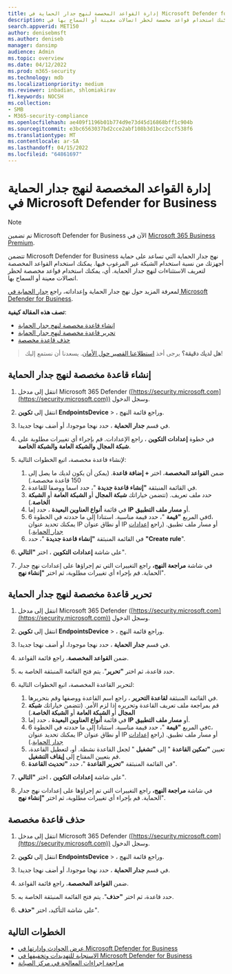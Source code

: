 ```yaml
---
title: إدارة القواعد المخصصة لنهج جدار الحماية في Microsoft Defender for Business
description: توفر القواعد المخصصة استثناءات لنهج جدار الحماية. يمكنك استخدام قواعد مخصصة لحظر اتصالات معينة أو السماح بها في Microsoft Defender for Business
search.appverid: MET150
author: denisebmsft
ms.author: deniseb
manager: dansimp
audience: Admin
ms.topic: overview
ms.date: 04/12/2022
ms.prod: m365-security
ms.technology: mdb
ms.localizationpriority: medium
ms.reviewer: inbadian, shlomiakirav
f1.keywords: NOCSH
ms.collection:
- SMB
- M365-security-compliance
ms.openlocfilehash: ae409f1196b01b774d9e73d45d16868bff1c904b
ms.sourcegitcommit: e3bc6563037bd2cce2abf108b3d1bcc2ccf538f6
ms.translationtype: MT
ms.contentlocale: ar-SA
ms.lasthandoff: 04/15/2022
ms.locfileid: "64861697"
---
```

# <a name="manage-your-custom-rules-for-firewall-policies-in-microsoft-defender-for-business"></a>إدارة القواعد المخصصة لنهج جدار الحماية في Microsoft Defender for Business

> [!NOTE]
> تم تضمين Microsoft Defender for Business الآن في [Microsoft 365 Business Premium](../../business-premium/index.md). 


تتضمن Microsoft Defender for Business نهج جدار الحماية التي تساعد على حماية أجهزتك من نسبة استخدام الشبكة غير المرغوب فيها. يمكنك استخدام القواعد المخصصة لتعريف الاستثناءات لنهج جدار الحماية. أي، يمكنك استخدام قواعد مخصصة لحظر اتصالات معينة أو السماح بها.

لمعرفة المزيد حول نهج جدار الحماية وإعداداته، راجع [جدار الحماية في Microsoft Defender for Business](mdb-firewall.md).

**تصف هذه المقالة كيفية**:

- [إنشاء قاعدة مخصصة لنهج جدار الحماية](#create-a-custom-rule-for-a-firewall-policy)
- [تحرير قاعدة مخصصة لنهج جدار الحماية](#edit-a-custom-rule-for-a-firewall-policy)
- [حذف قاعدة مخصصة](#delete-a-custom-rule)

>
> **هل لديك دقيقة؟**
> يرجى أخذ <a href="https://microsoft.qualtrics.com/jfe/form/SV_0JPjTPHGEWTQr4y" target="_blank">استطلاعنا القصير حول الأمان</a>. يسعدنا أن نستمع إليك!
>

## <a name="create-a-custom-rule-for-a-firewall-policy"></a>إنشاء قاعدة مخصصة لنهج جدار الحماية

1. انتقل إلى مدخل Microsoft 365 Defender ([https://security.microsoft.com](https://security.microsoft.com)) وسجل الدخول.

2. انتقل إلى **تكوين EndpointsDevice** > ، وراجع قائمة النهج.

3. في قسم **جدار الحماية** ، حدد نهجا موجودا، أو أضف نهجا جديدا.

4. في خطوة **إعدادات التكوين** ، راجع الإعدادات. قم بإجراء أي تغييرات مطلوبة على **شبكة المجال** **والشبكة العامة** **والشبكة الخاصة**.

5. لإنشاء قاعدة مخصصة، اتبع الخطوات التالية: 

   1. ضمن **القواعد المخصصة**، اختر **+ إضافة قاعدة**. (يمكن أن يكون لديك ما يصل إلى 150 قاعدة مخصصة.)
   2. في القائمة المنبثقة **"إنشاء قاعدة جديدة** "، حدد اسما ووصفا للقاعدة.
   3. حدد ملف تعريف. (تتضمن خياراتك **شبكة المجال** أو **الشبكة العامة** أو **الشبكة الخاصة**.)
   4. في قائمة **أنواع العناوين البعيدة** ، حدد إما **IP** أو **مسار ملف التطبيق**.
   5. في المربع **"قيمة** "، حدد قيمة مناسبة. استنادا إلى ما حددته في الخطوة 6d، يمكنك تحديد عنوان IP أو نطاق عنوان IP أو مسار ملف تطبيق. (راجع [إعدادات جدار الحماية](mdb-firewall.md).)
   6. في القائمة المنبثقة **"إنشاء قاعدة جديدة** "، حدد **"Create rule**". 

6. على شاشة **إعدادات التكوين** ، اختر **"التالي**".

7. في شاشة **مراجعة النهج،** راجع التغييرات التي تم إجراؤها على إعدادات نهج جدار الحماية. قم بإجراء أي تغييرات مطلوبة، ثم اختر **"إنشاء نهج**".

## <a name="edit-a-custom-rule-for-a-firewall-policy"></a>تحرير قاعدة مخصصة لنهج جدار الحماية

1. انتقل إلى مدخل Microsoft 365 Defender ([https://security.microsoft.com](https://security.microsoft.com)) وسجل الدخول.

2. انتقل إلى **تكوين EndpointsDevice** > ، وراجع قائمة النهج.

3. في قسم **جدار الحماية** ، حدد نهجا موجودا، أو أضف نهجا جديدا.

4. ضمن **القواعد المخصصة**، راجع قائمة القواعد.

5. حدد قاعدة، ثم اختر **"تحرير**". يتم فتح القائمة المنبثقة الخاصة به.

6. لتحرير القاعدة المخصصة، اتبع الخطوات التالية:

   1. في القائمة المنبثقة **لقاعدة التحرير** ، راجع اسم القاعدة ووصفها وقم بتحريرها.
   2. قم بمراجعة ملف تعريف القاعدة وتحريره إذا لزم الأمر. (تتضمن خياراتك **شبكة المجال** أو **الشبكة العامة** أو **الشبكة الخاصة**.)
   3. في قائمة **أنواع العناوين البعيدة** ، حدد إما **IP** أو **مسار ملف التطبيق**.
   4. في المربع **"قيمة** "، حدد قيمة مناسبة. استنادا إلى ما حددته في الخطوة 6c، يمكنك تحديد عنوان IP أو نطاق عنوان IP أو مسار ملف تطبيق. (راجع [إعدادات جدار الحماية](mdb-firewall.md).)
   5. تعيين **"تمكين القاعدة** " إلى **"تشغيل** " لجعل القاعدة نشطة. أو، لتعطيل القاعدة، قم بتعيين المفتاح إلى **إيقاف التشغيل**.
   6. في القائمة المنبثقة **"تحرير القاعدة** "، حدد **"تحديث القاعدة**". 

7. على شاشة **إعدادات التكوين** ، اختر **"التالي**".

8. في شاشة **مراجعة النهج،** راجع التغييرات التي تم إجراؤها على إعدادات نهج جدار الحماية. قم بإجراء أي تغييرات مطلوبة، ثم اختر **"إنشاء نهج**".

## <a name="delete-a-custom-rule"></a>حذف قاعدة مخصصة

1. انتقل إلى مدخل Microsoft 365 Defender ([https://security.microsoft.com](https://security.microsoft.com)) وسجل الدخول.

2. انتقل إلى **تكوين EndpointsDevice** > ، وراجع قائمة النهج.

3. في قسم **جدار الحماية** ، حدد نهجا موجودا، أو أضف نهجا جديدا.

4. ضمن **القواعد المخصصة**، راجع قائمة القواعد.

5. حدد قاعدة، ثم اختر **"حذف**". يتم فتح القائمة المنبثقة الخاصة به.

6. على شاشة التأكيد، اختر **"حذف**". 

## <a name="next-steps"></a>الخطوات التالية

- [عرض الحوادث وإدارتها في Microsoft Defender for Business](mdb-view-manage-incidents.md)
- [الاستجابة للتهديدات وتخفيفها في Microsoft Defender for Business](mdb-respond-mitigate-threats.md)
- [مراجعة إجراءات المعالجة في مركز الصيانة](mdb-review-remediation-actions.md)